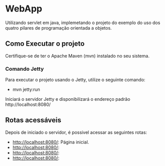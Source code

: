 # WebApp
Utilizando servlet em java, implemetando o projeto do exemplo do uso dos quatro pilares de programação orientada a objetos.

## Como Executar o projeto

Certifique-se de ter o Apache Maven (mvn) instalado no seu sistema.

### Comando Jetty

Para executar o projeto usando o Jetty, utilize o seguinte comando:

- mvn jetty:run

Iniciará o servidor Jetty e disponibilizará o endereço padrão http://localhost:8080/

## Rotas acessáveis

Depois de iniciado o servidor, é possivel acessar as seguintes rotas:

- [http://localhost:8080/](http://localhost:8080/): Página inicial.
- [http://localhost:8080/](http://localhost:8080/): 
- [http://localhost:8080/](http://localhost:8080/): 
- [http://localhost:8080/](http://localhost:8080/): 
